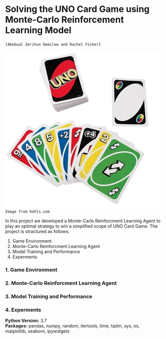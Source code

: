 # Solving the UNO Card Game using Monte-Carlo Reinforcement Learning Model
`[Abebual Zerihun Demilew and Rachel Fisher]`

![UNO Card Game](https://github.com/abebual/monte-carlo-reinforcement-learning-model/blob/main/uno.jpg) 
`Image from Kohls.com`

In this project we developed a Monte-Carlo Reinforcment Learning Agent to play an optimal strategy to win a simplified scope of UNO Card Game. The project is stractured as follows:
1. Game Environment 
2. Monte-Carlo Reinforcment Learning Agent 
3. Model Training and Performance 
4. Experments 


### 1. Game Environment 
### 2. Monte-Carlo Reinforcment Learning Agent 
### 3. Model Training and Performance 
### 4. Experments 

**Python Version:** 3.7  
**Packages:** pandas, numpy, random, itertools, time, tqdm, sys, os, matplotlib, seaborn, ipywidgets
